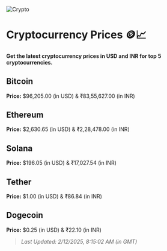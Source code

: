 
![Crypto](https://www.techguide.com.au/wp-content/uploads/2020/11/crypto3.jpeg)

# Cryptocurrency Prices 🪙📈

#### Get the latest cryptocurrency prices in USD and INR for top 5 cryptocurrencies.

## Bitcoin

**Price:** $96,205.00 (in USD) & ₹83,55,627.00 (in INR)

## Ethereum

**Price:** $2,630.65 (in USD) & ₹2,28,478.00 (in INR)

## Solana

**Price:** $196.05 (in USD) & ₹17,027.54 (in INR)

## Tether

**Price:** $1.00 (in USD) & ₹86.84 (in INR)

## Dogecoin

**Price:** $0.25 (in USD) & ₹22.10 (in INR)

> _Last Updated: 2/12/2025, 8:15:02 AM (in GMT)_
